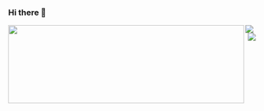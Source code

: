 ### Hi there 👋

<div>
<img align="left" width="480" height="160" src="https://github-readme-stats.vercel.app/api?username=CilgaIscan&show_icons=true&hide_border=true&line_height=24&title_color=0366d6&icon_color=0366d6&show_owner=false&theme=dark"/>
<img src="https://github-readme-stats.vercel.app/api/top-langs/?username=CilgaIscan&hide=TeX&layout=compact&hide_border=true&theme=dark" />
</div>
<img align="right" src="https://visitor-badge.glitch.me/badge?page_id=CilgaIscan.id"/>

<!--
**CilgaIscan/cilgaiscan** is a ✨ _special_ ✨ repository because its `README.md` (this file) appears on your GitHub profile.

Here are some ideas to get you started:

- 🔭 I’m currently working on ...
- 🌱 I’m currently learning ...
- 👯 I’m looking to collaborate on ...
- 🤔 I’m looking for help with ...
- 💬 Ask me about ...
- 📫 How to reach me: ...
- 😄 Pronouns: ...
- ⚡ Fun fact: ...
-->
